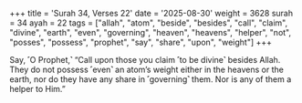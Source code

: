 +++
title = 'Surah 34, Verses 22'
date = '2025-08-30'
weight = 3628
surah = 34
ayah = 22
tags = ["allah", "atom", "beside", "besides", "call", "claim", "divine", "earth", "even", "governing", "heaven", "heavens", "helper", "not", "posses", "possess", "prophet", "say", "share", "upon", "weight"]
+++

Say, ˹O Prophet,˺ “Call upon those you claim ˹to be divine˺ besides Allah. They do not possess ˹even˺ an atom’s weight either in the heavens or the earth, nor do they have any share in ˹governing˺ them. Nor is any of them a helper to Him.”